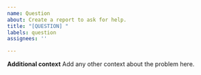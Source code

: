 ```yaml
---
name: Question
about: Create a report to ask for help.
title: "[QUESTION] "
labels: question
assignees: ''

---
```


**Additional context**
Add any other context about the problem here.

